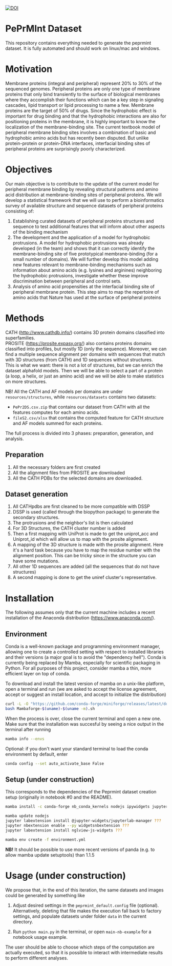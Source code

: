 [![DOI](https://zenodo.org/badge/495005184.svg)](https://zenodo.org/badge/latestdoi/495005184)

# PePrMInt Dataset


This repository contains everything needed to generate the peprmint dataset. 
It is fully automated and should work on linux/mac and windows.

# Motivation
Membrane proteins (integral and peripheral) represent 20% to 30% of the sequenced genomes. Peripheral proteins are only one type of membrane proteins that only bind transiently to the surface of biological membranes where they accomplish their functions which can be a key step in signaling cascades, lipid transport or lipid processing to name a few. Membrane proteins are the target of 50% of drugs. Since the hydrophobic effect is important for drug binding and that the hydrophobic interactions are also for positioning proteins in the membrane, it is highly important to know the localization of the membrane-binding site. The current textbook model of peripheral membrane binding sites involves a combination of basic and hydrophobic amino acids but has recently been disputed. But unlike protein-protein or protein-DNA interfaces, interfacial binding sites of peripheral proteins are surprisingly poorly characterized.


# Objectives
Our main objective is to contribute to the update of the current model for peripheral membrane binding by revealing structural patterns and amino acid distribution at membrane-binding sites of peripheral proteins. We will develop a statistical framework that we will use to perform a bioinformatics survey of available structure and sequence datasets of peripheral proteins consisting of:
1. Establishing curated datasets of peripheral proteins structures and sequence to test additional features that will inform about other aspects of the binding mechanism
2. The development and the application of a model for hydrophobic protrusions. A model for hydrophobic protrusions was already developed (in the team) and shows that it can correctly identify the membrane-binding site of five prototypical membrane-binding (for a small number of domains). We will further develop this model adding new features relevant to membrane-binding mechanisms such as information about amino acids (e.g. lysines and arginines) neighboring the hydrophobic protrusions, investigate whether these improve discrimination between peripheral and control sets.
3. Analysis of amino acid propensities at the interfacial binding site of peripheral membrane protein. This step aims to map the repertoire of amino acids that Nature has used at the surface of peripheral proteins


# Methods

CATH (http://www.cathdb.info/) contains 3D protein domains classified into superfamilies.  
PROSITE (https://prosite.expasy.org/) also contains proteins domains classified into profiles, but mostly 1D (only the sequence). Moreover, we can find a multiple sequence alignment per domains with sequences that match with 3D structures (from CATH) and 1D sequences without structures.  
This is what we want: there is not a lot of structures, but we can enrich the dataset alphafold models.
Then we will be able to select a part of a protein (a loop, a helix, or just an amino acid) and we will be able to make statistics on more structures.

NB! All the CATH and AF models per domains are under `resources/structures`, while `resources/datasets` contains two datasets: 
  - `PePr2DS.csv.zip` that contains our dataset from CATH with all the features computes for each amino acids.
  - `fileS2.csv/xlsx` that contains the computed feature for CATH structure and AF models summed for each proteins.



The full process is divided into 3 phases: preparation, generation, and analysis.

## Preparation 
 1. All the necessary folders are first created
 2. All the alignment files from PROSITE are downloaded
 3. All the CATH PDBs for the selected domains are downloaded.
 
## Dataset generation
 1. All CATHpdbs are first cleaned to be more compatible with DSSP
 2. DSSP is used (called through the biopython package) to generate the secondary structures.
 3. The protrusions and the neighbor's list is then calculated
 4. For 3D Structures, the CATH cluster number is added
 5. Then a first mapping with UniProt is made to get the uniprot_acc and Uniprot_id which will allow us to map with the prosite alignment.
 6. A mapping of the 3D structure is made with the prosite alignment. Here it's a hard task because you have to map the residue number with the alignment position. This can be tricky since in the structure you can have some mutations.
 7. All other 1D sequences are added (all the sequences that do not have structures)
 8. A second mapping is done to get the uniref cluster's representative.


# Installation
The following assumes only that the current machine includes a recent 
installation of the Anaconda distribution (https://www.anaconda.com/).

## Environment
Conda is a well-known package and programming environment manager, allowing 
one to create a controlled setting with respect to installed libraries and 
their versions (a major goal is to avoid the "dependency hell"). Conda is 
currently being replaced by Mamba, especially for scientific packaging in 
Python. For all purposes of this project, consider mamba a thin, more efficient
layer on top of conda.

To download and install the latest version of mamba on a unix-like platform, 
open a terminal and run (we are asked to accept the license agreement, accept or 
suggest an install location, and accept to initialize the distribution)

```bash
curl -L -O "https://github.com/conda-forge/miniforge/releases/latest/download/Mambaforge-$(uname)-$(uname -m).sh"
bash Mambaforge-$(uname)-$(uname -m).sh
```

When the process is over, close the current terminal and open a new one. Make 
sure that the installation was succesful by seeing a nice output in the terminal
after running

```bash
mamba info --envs
```

Optional: if you don't want your standard terminal to load the conda environment
by default, enter

```bash
conda config --set auto_activate_base False
```

## Setup (under construction)
This corresponds to the dependencies of the Peprmint dataset creation 
setup (originally in notebook #0 and the README).

```bash
mamba install -c conda-forge nb_conda_kernels nodejs ipywidgets jupyterlab
```


```bash
mamba update nodejs
jupyter labextension install @jupyter-widgets/jupyterlab-manager ???
jupyter nbextension enable --py widgetsnbextension ???
jupyter labextension install nglview-js-widgets ???
```

```bash
mamba env create -f environment.yml
```

**NB!** It should be possible to use more recent versions of panda (e.g. to 
allow mamba update setuptools) than 1.1.5




# Usage (under construction)

We propose that, in the end of this iteration, the same datasets and images 
could be generated by something like

1. Adjust desired settings in the `peprmint_default.config` file (optional). 
Alternatively, deleting that file makes the execution fall back to factory 
settings, and populate datasets under folder `data` in the current directory.

2. Run `python main.py` in the terminal, or open `main-nb-example` for 
a notebook usage example.

The user should be able to choose which steps of the computation are actually 
executed, so that it is possible to interact with intermediate results to 
perform different analyses.

